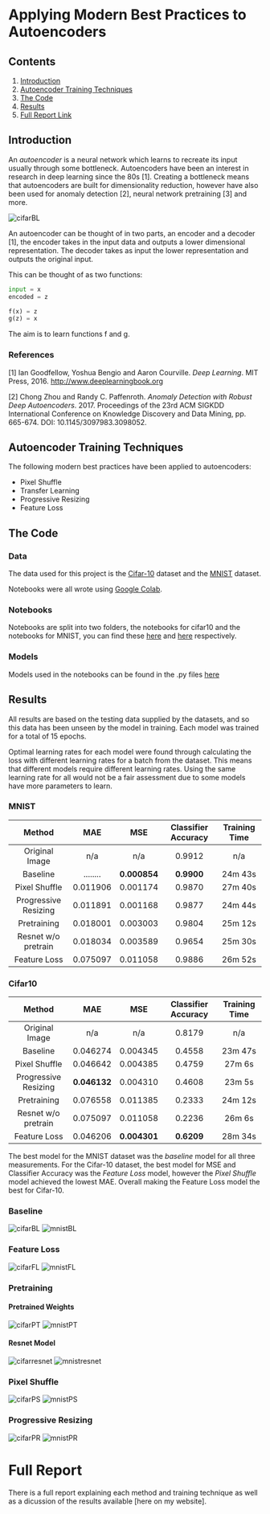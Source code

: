 # Applying Modern Best Practices to Autoencoders

## Contents
1. [Introduction](#Introduction)
2. [Autoencoder Training Techniques](#Autoencoder-Training-Techniques)
3. [The Code](#The-Code)
4. [Results](#Results)
5. [Full Report Link](#Full-Report)

## Introduction
An _autoencoder_ is a neural network which learns to recreate its input usually through some bottleneck. Autoencoders have been an interest in research in deep learning since the 80s [1]. Creating a bottleneck means that autoencoders are built for dimensionality reduction, however have also been used for anomaly detection [2], neural network pretraining [3] and more.

![cifarBL](report/images/nn.svg "A Simple Autoencoder Architecture")

An autoencoder can be thought of in two parts, an encoder and a decoder [1], the encoder takes in the input data and outputs a lower dimensional representation. The decoder takes as input the lower representation and outputs the original input.

This can be thought of as two functions:

```python
input = x
encoded = z

f(x) = z
g(z) = x
```
The aim is to learn functions f and g.

### References
[1] Ian Goodfellow, Yoshua Bengio and Aaron Courville. _Deep Learning_. MIT Press, 2016. http://www.deeplearningbook.org

[2] Chong Zhou and Randy C. Paffenroth. _Anomaly Detection with Robust Deep Autoencoders_. 2017. Proceedings of the 23rd ACM SIGKDD International Conference on Knowledge Discovery and Data Mining, pp. 665-674. DOI: 10.1145/3097983.3098052.

## Autoencoder Training Techniques
The following modern best practices have been applied to autoencoders:
- Pixel Shuffle
- Transfer Learning
- Progressive Resizing
- Feature Loss

## The Code
### Data
The data used for this project is the [Cifar-10](https://www.cs.toronto.edu/~kriz/cifar.html) dataset and the [MNIST](http://yann.lecun.com/exdb/mnist/) dataset.

Notebooks were all wrote using [Google Colab](https://colab.research.google.com/notebooks/welcome.ipynb).

### Notebooks
Notebooks are split into two folders, the notebooks for cifar10 and the notebooks for MNIST, you can find these [here](notebooks/cifar10) and [here](notebooks/mnist) respectively.

### Models
Models used in the notebooks can be found in the .py files [here](resnet_autoencoder_training)

## Results
All results are based on the testing data supplied by the datasets, and so this data has been unseen by the model in training. Each model was trained for a total of 15 epochs.

Optimal learning rates for each model were found through calculating the loss with different learning rates for a batch from the dataset. This means that different models require different learning rates. Using the same learning rate for all would not be a fair assessment due to some models have more parameters to learn.
### MNIST
| Method        | MAE           | MSE   | Classifier Accuracy | Training Time |
| :-----------: |:-------------:| :----:|:-------------------:| :--------:|
| Original Image | n/a | n/a | 0.9912 | n/a |
| Baseline      | ........ | **0.000854** | **0.9900** | 24m 43s |
| Pixel Shuffle | 0.011906 | 0.001174 | 0.9870 | 27m 40s |
| Progressive Resizing | 0.011891 | 0.001168 | 0.9877 | 24m 44s |
| Pretraining | 0.018001 | 0.003003 | 0.9804 | 25m 12s |
| Resnet w/o pretrain | 0.018034 | 0.003589 | 0.9654 | 25m 30s |
| Feature Loss | 0.075097 | 0.011058 | 0.9886 | 26m 52s |

### Cifar10
| Method        | MAE           | MSE   | Classifier Accuracy | Training Time |
| :-----------: |:-------------:| :----:|:-------------------:| :--------:|
| Original Image | n/a | n/a | 0.8179 | n/a |
| Baseline      | 0.046274 | 0.004345 | 0.4558 | 23m 47s |
| Pixel Shuffle | 0.046642 | 0.004385 | 0.4759 | 27m 6s |
| Progressive Resizing | **0.046132** | 0.004310 | 0.4608 | 23m 5s |
| Pretraining | 0.076558 | 0.011385 | 0.2333 | 24m 12s |
| Resnet w/o pretrain | 0.075097 | 0.011058 | 0.2236 | 26m 6s |
| Feature Loss | 0.046206 | **0.004301** | **0.6209** | 28m 34s |

The best model for the MNIST dataset was the _baseline_ model for all three measurements. For the Cifar-10 dataset, the best model for MSE and Classifier Accuracy was the _Feature Loss_ model, however the _Pixel Shuffle_ model achieved the lowest MAE. Overall making the Feature Loss model the best for Cifar-10.

### Baseline
![cifarBL](report/images/cifar10-baseline.png "Cifar10 Baseline Results")
![mnistBL](report/images/MNIST-baseline.png "MNIST Baseline Results")

### Feature Loss
![cifarFL](report/images/cifar10-featureloss.png "Cifar10 Feature Loss Results")
![mnistFL](report/images/MNIST-featureloss.png "MNIST Feature Loss Results")

### Pretraining
#### Pretrained Weights
![cifarPT](report/images/cifar10-pretrained.png "Cifar10 Pretrained Results")
![mnistPT](report/images/MNIST-pretrained.png "MNIST Pretrained Results")

#### Resnet Model
![cifarresnet](report/images/cifar10-pretrained.png "Cifar10 Resnet Results")
![mnistresnet](report/images/MNIST-pretrained.png "MNIST Resnet Results")

### Pixel Shuffle
![cifarPS](report/images/cifar10-pixelshuffle.png "Cifar10 Pixel Shuffle Results")
![mnistPS](report/images/MNIST-pixelshuffle.png "MNIST Pixel Shuffle Results")

### Progressive Resizing
![cifarPR](report/images/cifar10-progresize.png "Cifar10 Progressive Resizing Results")
![mnistPR](report/images/MNIST-progresize.png "MNIST Progressive Resizing Results")

# Full Report
There is a full report explaining each method and training technique as well as a dicussion of the results available [here on my website].
